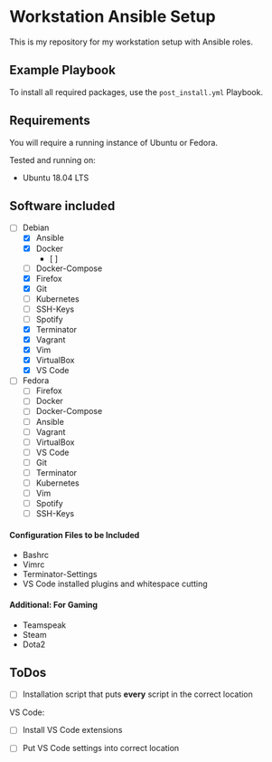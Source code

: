 # Workstation Ansible Setup
This is my repository for my workstation setup with Ansible roles.


## Example Playbook
To install all required packages, use the `post_install.yml` Playbook.


## Requirements
You will require a running instance of Ubuntu or Fedora.

Tested and running on:
- Ubuntu 18.04 LTS


## Software included
- [ ] Debian
    - [X] Ansible
    - [X] Docker
        - [ ]
    - [ ] Docker-Compose
    - [X] Firefox
    - [X] Git
    - [ ] Kubernetes
    - [ ] SSH-Keys
    - [ ] Spotify
    - [X] Terminator
    - [X] Vagrant
    - [X] Vim
    - [X] VirtualBox
    - [X] VS Code

- [ ] Fedora
    - [ ] Firefox
    - [ ] Docker
    - [ ] Docker-Compose
    - [ ] Ansible
    - [ ] Vagrant
    - [ ] VirtualBox
    - [ ] VS Code
    - [ ] Git
    - [ ] Terminator
    - [ ] Kubernetes
    - [ ] Vim
    - [ ] Spotify
    - [ ] SSH-Keys

#### Configuration Files to be Included
- Bashrc
- Vimrc
- Terminator-Settings
- VS Code installed plugins and whitespace cutting


#### Additional: For Gaming
- Teamspeak
- Steam
- Dota2

## ToDos
- [ ] Installation script that puts **every** script in the correct location

VS Code:
- [ ] Install VS Code extensions
- [ ] Put VS Code settings into correct location


